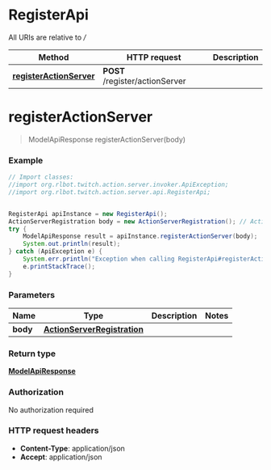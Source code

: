 # RegisterApi

All URIs are relative to */*

Method | HTTP request | Description
------------- | ------------- | -------------
[**registerActionServer**](RegisterApi.md#registerActionServer) | **POST** /register/actionServer | 

<a name="registerActionServer"></a>
# **registerActionServer**
> ModelApiResponse registerActionServer(body)



### Example
```java
// Import classes:
//import org.rlbot.twitch.action.server.invoker.ApiException;
//import org.rlbot.twitch.action.server.api.RegisterApi;


RegisterApi apiInstance = new RegisterApi();
ActionServerRegistration body = new ActionServerRegistration(); // ActionServerRegistration | 
try {
    ModelApiResponse result = apiInstance.registerActionServer(body);
    System.out.println(result);
} catch (ApiException e) {
    System.err.println("Exception when calling RegisterApi#registerActionServer");
    e.printStackTrace();
}
```

### Parameters

Name | Type | Description  | Notes
------------- | ------------- | ------------- | -------------
 **body** | [**ActionServerRegistration**](ActionServerRegistration.md)|  |

### Return type

[**ModelApiResponse**](ModelApiResponse.md)

### Authorization

No authorization required

### HTTP request headers

 - **Content-Type**: application/json
 - **Accept**: application/json

